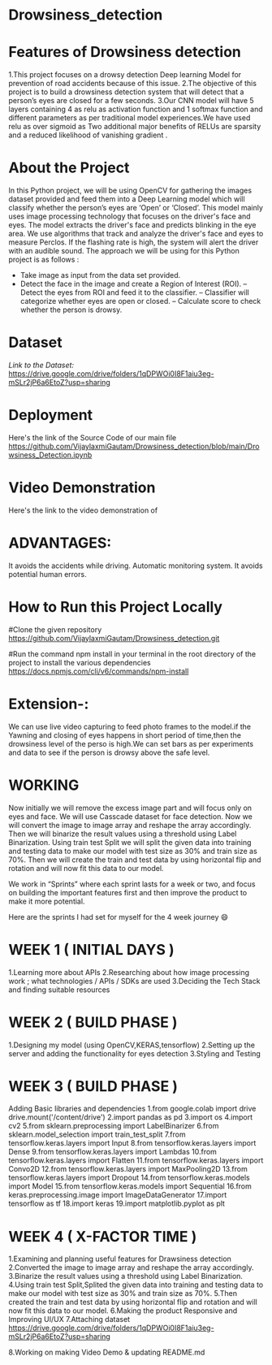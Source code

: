 # Drowsiness_detection
 
# Features of Drowsiness detection
1.This project focuses on a drowsy detection Deep learning Model for prevention of road accidents because of this issue.
2.The objective of this  project is to build a drowsiness detection system that will detect that a person’s eyes are closed for a few seconds.
3.Our CNN model will have 5 layers containing 4 as relu as activation function and 1 softmax function and different parameters as per traditional model experiences.We have used relu as over sigmoid as Two additional major benefits of RELUs are sparsity and a reduced likelihood of vanishing gradient .

# About the Project
In this Python project, we will be using OpenCV for gathering the images dataset provided and feed them into a Deep Learning model which will classify whether the person’s eyes are ‘Open’ or ‘Closed’.
This model mainly uses image processing technology that focuses on the driver's face and eyes.
The model extracts the driver's face and predicts blinking in the eye area.
We use algorithms that track and analyze the driver's face and eyes to measure Perclos. 
If the flashing rate is high, the system will alert the driver with an audible sound.
The approach we will be using for this Python project is as follows :
- Take image as input from the data set provided.
- Detect the face in the image and create a Region of Interest (ROI).
– Detect the eyes from ROI and feed it to the classifier.
– Classifier will categorize whether eyes are open or closed.
– Calculate score to check whether the person is drowsy.



 
# Dataset
*Link to the Dataset:* https://drive.google.com/drive/folders/1qDPWOi0I8F1aiu3eg-mSLr2jP6a6EtoZ?usp=sharing

# Deployment
  Here's the link of the Source Code of our main file
  https://github.com/VijaylaxmiGautam/Drowsiness_detection/blob/main/Drowsiness_Detection.ipynb
 
 
# Video Demonstration
  Here's the link to the video demonstration of



# ADVANTAGES:
 It avoids the accidents while driving.
 Automatic monitoring system.
 It avoids potential human errors.
 
 # How to Run this Project Locally
 
 #Clone the given repository
 https://github.com/VijaylaxmiGautam/Drowsiness_detection.git
 
 #Run the command npm install in your terminal in the root directory of the project to install the various dependencies
 https://docs.npmjs.com/cli/v6/commands/npm-install
 
 
 
# Extension-:
 We can use live video capturing to feed photo frames to the model.if the Yawning and closing of eyes happens in short period of time,then the drowsiness level of the   perso is high.We can set bars as per experiments and data to see if the person is drowsy above the safe level.
 
# WORKING

Now initially we will remove the excess image part and will focus only on eyes and face.
We will use Casscade dataset for face detection.
Now we will convert the image to image array and reshape the array accordingly.
Then we will binarize the result values using a threshold using Label Binarization.
Using train test Split we will split the given data into training and testing data to make our model with test size as 30% and train size as 70%.
Then we will create the train and test data by using horizontal flip and rotation and will now fit this data to our model.

We work in “Sprints” where each sprint lasts for a week or two, and focus on building the important features first and then improve the product to make it more potential.

Here are the sprints I had set for myself for the 4 week journey 😄
# WEEK 1 ( INITIAL DAYS )
 1.Learning more about APIs
 2.Researching about how image processing work ; what technologies / APIs / SDKs are used
 3.Deciding the Tech Stack and finding suitable resources

# WEEK 2 ( BUILD PHASE )
 1.Designing my model (using OpenCV,KERAS,tensorflow)
 2.Setting up the server and adding the functionality for eyes detection
 3.Styling and Testing

# WEEK 3 ( BUILD PHASE )
 Adding Basic libraries and dependencies
 1.from google.colab import drive
     drive.mount('/content/drive') 
 2.import pandas as pd
 3.import os
 4.import cv2
 5.from sklearn.preprocessing import LabelBinarizer 
 6.from sklearn.model_selection import train_test_split 
 7.from tensorflow.keras.layers import Input
 8.from tensorflow.keras.layers import Dense
 9.from tensorflow.keras.layers import Lambdas
 10.from tensorflow.keras.layers import Flatten 
 11.from tensorflow.keras.layers import Convo2D
 12.from tensorflow.keras.layers import MaxPooling2D
 13.from tensorflow.keras.layers import Dropout
 14.from tensorflow.keras.models import Model
 15.from tensorflow.keras.models import Sequential
 16.from keras.preprocessing.image import ImageDataGenerator
 17.import tensorflow as tf
 18.import keras
 19.import matplotlib.pyplot as plt

# WEEK 4 ( X-FACTOR TIME )
 1.Examining and planning useful features for Drawsiness detection
 2.Converted the image to image array and reshape the array accordingly.
 3.Binarize the result values using a threshold using Label Binarization.
 4.Using train test Split,Splited the given data into training and testing data to make our model with test size as 30% and train size as 70%.
 5.Then created the train and test data by using horizontal flip and rotation and will now fit this data to our model.
 6.Making the product Responsive and Improving UI/UX
 7.Attaching dataset https://drive.google.com/drive/folders/1qDPWOi0I8F1aiu3eg-mSLr2jP6a6EtoZ?usp=sharing

 8.Working on making Video Demo & updating README.md

